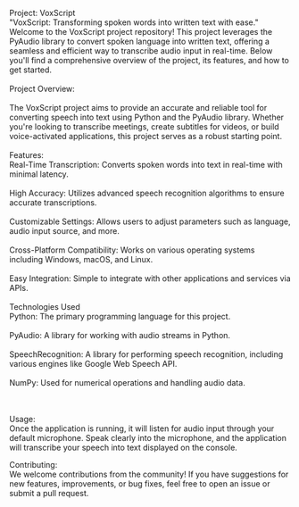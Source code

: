 
Project: VoxScript <br/>
"VoxScript: Transforming spoken words into written text with ease." <br/>
Welcome to the VoxScript project repository! This project leverages the PyAudio library to convert spoken language into written text, offering a seamless and efficient way to transcribe audio input in real-time. Below you'll find a comprehensive overview of the project, its features, and how to get started.
<br/><br/>
Project Overview: <br/><br/>
The VoxScript project aims to provide an accurate and reliable tool for converting speech into text using Python and the PyAudio library. Whether you're looking to transcribe meetings, create subtitles for videos, or build voice-activated applications, this project serves as a robust starting point.
<br/><br/>
Features:<br/>
Real-Time Transcription: Converts spoken words into text in real-time with minimal latency.<br/><br/>
High Accuracy: Utilizes advanced speech recognition algorithms to ensure accurate transcriptions.<br/><br/>
Customizable Settings: Allows users to adjust parameters such as language, audio input source, and more.<br/><br/>
Cross-Platform Compatibility: Works on various operating systems including Windows, macOS, and Linux.<br/><br/>
Easy Integration: Simple to integrate with other applications and services via APIs.<br/><br/>
Technologies Used<br/>
Python: The primary programming language for this project.<br/><br/>
PyAudio: A library for working with audio streams in Python.<br/><br/>
SpeechRecognition: A library for performing speech recognition, including various engines like Google Web Speech API.<br/><br/>
NumPy: Used for numerical operations and handling audio data.<br/><br/><br/>


Usage:<br/>
Once the application is running, it will listen for audio input through your default microphone. Speak clearly into the microphone, and the application will transcribe your speech into text displayed on the console.<br/>

Contributing:<br/>
We welcome contributions from the community! If you have suggestions for new features, improvements, or bug fixes, feel free to open an issue or submit a pull request.
